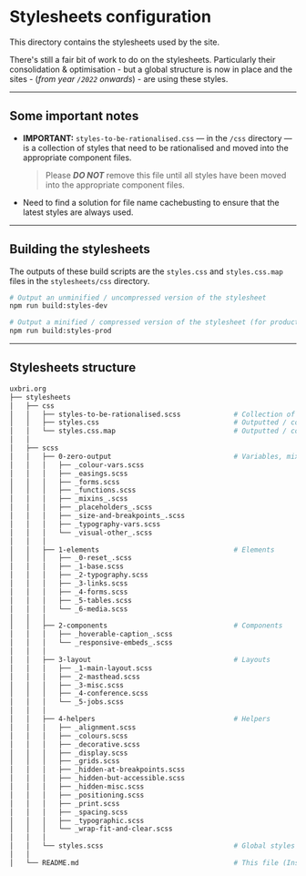 # Stylesheets configuration

This directory contains the stylesheets used by the site.

There's still a fair bit of work to do on the stylesheets. Particularly their consolidation & optimisation - but a global structure is now in place and the sites - (*from year `/2022` onwards*) - are using these styles.

---

## Some important notes

* **IMPORTANT:** `styles-to-be-rationalised.css` &mdash; in the `/css` directory &mdash; is a collection of styles that need to be rationalised and moved into the appropriate component files.
  > Please ***DO NOT*** remove this file until all styles have been moved into the appropriate component files.
* Need to find a solution for file name cachebusting to ensure that the latest styles are always used.

---

## Building the stylesheets

The outputs of these build scripts are the `styles.css` and `styles.css.map` files in the `stylesheets/css` directory.

```bash
# Output an unminified / uncompressed version of the stylesheet
npm run build:styles-dev

# Output a minified / compressed version of the stylesheet (for production)
npm run build:styles-prod
```

---

## Stylesheets structure

```bash
uxbri.org
├── stylesheets
│   ├── css
│   │   ├── styles-to-be-rationalised.scss             # Collection of styles that need to be rationalised
│   │   ├── styles.css                                 # Outputted / compiled styles
│   │   └── styles.css.map                             # Outputted / compiled styles `map` file
│   │
│   ├── scss
│   │   ├── 0-zero-output                              # Variables, mixins, functions, etc.
│   │   │   ├── _colour-vars.scss
│   │   │   ├── _easings.scss
│   │   │   ├── _forms.scss
│   │   │   ├── _functions.scss
│   │   │   ├── _mixins_.scss
│   │   │   ├── _placeholders_.scss
│   │   │   ├── _size-and-breakpoints_.scss
│   │   │   ├── _typography-vars.scss
│   │   │   └── _visual-other_.scss
│   │   │
│   │   ├── 1-elements                                 # Elements
│   │   │   ├── _0-reset_.scss
│   │   │   ├── _1-base.scss
│   │   │   ├── _2-typography.scss
│   │   │   ├── _3-links.scss
│   │   │   ├── _4-forms.scss
│   │   │   ├── _5-tables.scss
│   │   │   └── _6-media.scss
│   │   │
│   │   ├── 2-components                               # Components
│   │   │   ├── _hoverable-caption_.scss
│   │   │   └── _responsive-embeds_.scss
│   │   │
│   │   ├── 3-layout                                   # Layouts
│   │   │   ├── _1-main-layout.scss
│   │   │   ├── _2-masthead.scss
│   │   │   ├── _3-misc.scss
│   │   │   ├── _4-conference.scss
│   │   │   └── _5-jobs.scss
│   │   │
│   │   ├── 4-helpers                                  # Helpers
│   │   │   ├── _alignment.scss
│   │   │   ├── _colours.scss
│   │   │   ├── _decorative.scss
│   │   │   ├── _display.scss
│   │   │   ├── _grids.scss
│   │   │   ├── _hidden-at-breakpoints.scss
│   │   │   ├── _hidden-but-accessible.scss
│   │   │   ├── _hidden-misc.scss
│   │   │   ├── _positioning.scss
│   │   │   ├── _print.scss
│   │   │   ├── _spacing.scss
│   │   │   ├── _typographic.scss
│   │   │   └── _wrap-fit-and-clear.scss
│   │   │
│   │   └── styles.scss                                # Global styles base SCSS file
│   │
│   └── README.md                                      # This file (Instructions and SCSS structure information)
```
